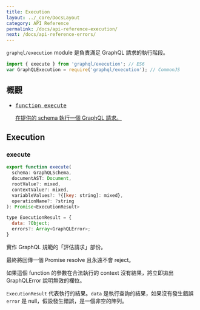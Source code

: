 ```yaml
---
title: Execution
layout: ../_core/DocsLayout
category: API Reference
permalink: /docs/api-reference-execution/
next: /docs/api-reference-errors/
---
```


`graphql/execution` module 是負責滿足 GraphQL 請求的執行階段。

```js
import { execute } from 'graphql/execution'; // ES6
var GraphQLExecution = require('graphql/execution'); // CommonJS
```

## 概觀

<ul class="apiIndex">
  <li>
    <a href="#execute">
      <pre>function execute</pre>
      在提供的 schema 執行一個 GraphQL 請求。
    </a>
  </li>
</ul>

## Execution

### execute

```js
export function execute(
  schema: GraphQLSchema,
  documentAST: Document,
  rootValue?: mixed,
  contextValue?: mixed,
  variableValues?: ?{[key: string]: mixed},
  operationName?: ?string
): Promise<ExecutionResult>

type ExecutionResult = {
  data: ?Object;
  errors?: Array<GraphQLError>;
}
```

實作 GraphQL 規範的「評估請求」部份。

最終將回傳一個 Promise resolve 且永遠不會 reject。

如果這個 function 的參數在合法執行的 context 沒有結果，將立即拋出 GraphQLError 說明無效的欄位。

`ExecutionResult` 代表執行的結果。`data` 是執行查詢的結果，如果沒有發生錯誤 `error` 是 null，假設發生錯誤，是一個非空的陣列。
